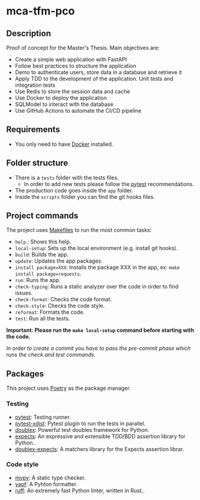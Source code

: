 # mca-tfm-pco

## Description

Proof of concept for the Master's Thesis. Main objectives are:

- Create a simple web application with FastAPI
- Follow best practices to structure the application
- Demo to authenticate users, store data in a database and retrieve it
- Apply TDD to the development of the application. Unit tests and integration tests
- Use Redis to store the session data and cache
- Use Docker to deploy the application
- SQLModel to interact with the database
- Use GitHub Actions to automate the CI/CD pipeline

## Requirements

- You only need to have [Docker](https://www.docker.com/) installed.

## Folder structure

- There is a `tests` folder with the tests files.
  - In order to add new tests please follow the [pytest](https://docs.pytest.org/en/7.1.x/getting-started.html) recommendations.
- The production code goes inside the `app` folder.
- Inside the `scripts` folder you can find the git hooks files.

## Project commands

The project uses [Makefiles](https://www.gnu.org/software/make/manual/html_node/Introduction.html) to run the most common tasks:

- `help` : Shows this help.
- `local-setup`: Sets up the local environment (e.g. install git hooks).
- `build`: Builds the app.
- `update`: Updates the app packages.
- `install package=XXX`: Installs the package XXX in the app, ex: `make install package=requests`.
- `run`: Runs the app.
- `check-typing`: Runs a static analyzer over the code in order to find issues.
- `check-format`: Checks the code format.
- `check-style`: Checks the code style.
- `reformat`: Formats the code.
- `test`: Run all the tests.

**Important: Please run the `make local-setup` command before starting with the code.**

_In order to create a commit you have to pass the pre-commit phase which runs the check and test commands._

## Packages

This project uses [Poetry](https://python-poetry.org) as the package manager.

### Testing

- [pytest](https://docs.pytest.org/en/7.1.x/contents.html): Testing runner.
- [pytest-xdist](https://github.com/pytest-dev/pytest-xdist): Pytest plugin to run the tests in parallel.
- [doublex](https://github.com/davidvilla/python-doublex): Powerful test doubles framework for Python.
- [expects](https://expects.readthedocs.io/en/stable/): An expressive and extensible TDD/BDD assertion library for Python..
- [doublex-expects](https://github.com/jaimegildesagredo/doublex-expects): A matchers library for the Expects assertion librar.

### Code style

- [mypy](https://mypy.readthedocs.io/en/stable/): A static type checker.
- [yapf](https://github.com/google/yapf): A Pyhton formatter.
- [ruff](https://github.com/astral-sh/ruff): An extremely fast Python linter, written in Rust..